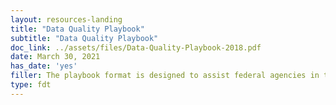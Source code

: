 ```yaml
---
layout: resources-landing
title: "Data Quality Playbook"
subtitle: "Data Quality Playbook"
doc_link: ../assets/files/Data-Quality-Playbook-2018.pdf
date: March 30, 2021
has_date: 'yes'
filler: The playbook format is designed to assist federal agencies in the development of Data Quality Plans in support of the DATA Act implementation.
type: fdt
---
```

